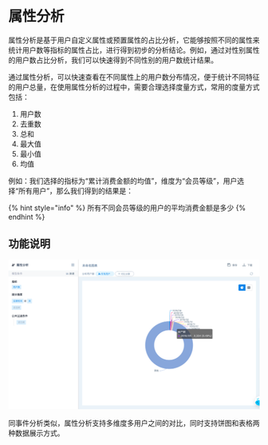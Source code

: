 # 属性分析

属性分析是基于用户自定义属性或预置属性的占比分析，它能够按照不同的属性来统计用户数等指标的属性占比，进行得到初步的分析结论。例如，通过对性别属性的用户数占比分析，我们可以快速得到不同性别的用户数统计结果。

通过属性分析，可以快速查看在不同属性上的用户数分布情况，便于统计不同特征的用户总量，在使用属性分析的过程中，需要合理选择度量方式，常用的度量方式包括：

1. 用户数
2. 去重数
3. 总和
4. 最大值
5. 最小值
6. 均值

例如：我们选择的指标为“累计消费金额的均值”，维度为“会员等级”，用户选择“所有用户”，那么我们得到的结果是：

{% hint style="info" %}
所有不同会员等级的用户的平均消费金额是多少
{% endhint %}

## 功能说明

![&#x5206;&#x6790;-&#x5C5E;&#x6027;&#x5206;&#x6790;](../../.gitbook/assets/image%20%2819%29.png)

同事件分析类似，属性分析支持多维度多用户之间的对比，同时支持饼图和表格两种数据展示方式。



